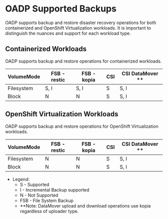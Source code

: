 # OADP Supported Backups

OADP supports backup and restore disaster recovery operations for both containerized and OpenShift Virtualization workloads. It is important to distinguish the nuances and support for each workload type.

## Containerized Workloads

OADP supports backup and restore operations for containerized workloads. 

| VolumeMode | FSB - restic | FSB - kopia | CSI | CSI DataMover ** |
|------------|--------------|-------------|-----|------------------|
| Filesystem | S, I         | S, I        | S   | S, I             |
| Block      | N            | N           | S   | S, I             |


## OpenShift Virtualization Workloads

OADP supports backup and restore operations for OpenShift Virtualization workloads.

| VolumeMode | FSB - restic | FSB - kopia | CSI | CSI DataMover ** |
|------------|--------------|-------------|-----|------------------|
| Filesystem | N            | N           | S   | S, I             |
| Block      | N            | N           | S   | S, I             |

* Legend:
  * S - Supported
  * I - Incremental Backup supported
  * N - Not Supported
  * FSB - File System Backup
  * **Note: DataMover upload and download operations use kopia regardless of uploader type.